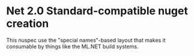 # Net 2.0 Standard-compatible nuget creation

This nuspec use the "special names"-based layout that makes it consumable by things like the ML.NET build systems.
